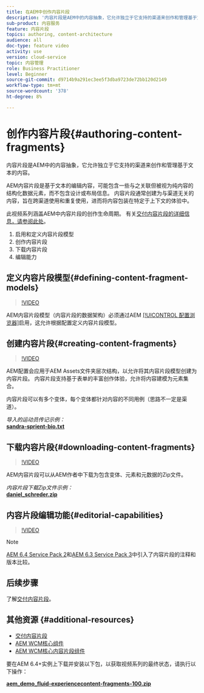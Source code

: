 ```yaml
---
title: 在AEM中创作内容片段
description: '内容片段是AEM中的内容抽象，它允许独立于它支持的渠道来创作和管理基于文本的内容。 '
sub-product: 内容服务
feature: 内容片段
topics: authoring, content-architecture
audience: all
doc-type: feature video
activity: use
version: cloud-service
topic: 内容管理
role: Business Practitioner
level: Beginner
source-git-commit: d9714b9a291ec3ee5f3dba9723de72bb120d2149
workflow-type: tm+mt
source-wordcount: '378'
ht-degree: 8%

---
```



# 创作内容片段{#authoring-content-fragments}

内容片段是AEM中的内容抽象，它允许独立于它支持的渠道来创作和管理基于文本的内容。

AEM内容片段是基于文本的编辑内容，可能包含一些与之关联但被视为纯内容的结构化数据元素，而不包含设计或布局信息。 内容片段通常创建为与渠道无关的内容，旨在跨渠道使用和重复使用，进而将内容包装在特定于上下文的体验中。

此视频系列涵盖AEM中内容片段的创作生命周期。 有关[交付内容片段的详细信息，请参阅此处](content-fragments-delivery-feature-video-use.md)。

1. 启用和定义内容片段模型
2. 创作内容片段
3. 下载内容片段
4. 编辑能力

## 定义内容片段模型{#defining-content-fragment-models}

>[!VIDEO](https://video.tv.adobe.com/v/22452/?quality=12&learn=on)

AEM内容片段模型（内容片段的数据架构）必须通过AEM [[!UICONTROL 配置浏览器]](https://docs.adobe.com/content/help/en/experience-manager-cloud-service/implementing/developing/configurations.html)启用，这允许根据配置定义内容片段模型。

## 创建内容片段{#creating-content-fragments}

>[!VIDEO](https://video.tv.adobe.com/v/22451/?quality=12&learn=on)

AEM配置会应用于AEM Assets文件夹层次结构，以允许将其内容片段模型创建为内容片段。 内容片段支持基于表单的丰富创作体验，允许将内容建模为元素集合。

内容片段可以有多个变体，每个变体都针对内容的不同用例（思路不一定是渠道）。

*导入的运动员传记示例：*\
**[sandra-sprient-bio.txt](assets/sandra-sprient-bio.txt)**

## 下载内容片段{#downloading-content-fragments}

>[!VIDEO](https://video.tv.adobe.com/v/22450/?quality=12&learn=on)

AEM内容片段可以从AEM作者中下载为包含变体、元素和元数据的Zip文件。

*内容片段下载Zip文件示例：*\
**[daniel_schreder.zip](assets/daniel_schreder.zip)**

## 内容片段编辑功能{#editorial-capabilities}

>[!VIDEO](https://video.tv.adobe.com/v/25891/?quality=12&learn=on)

>[!NOTE]
>
> [AEM 6.4 Service Pack 2](https://helpx.adobe.com/cn/experience-manager/aem-releases-updates.html)和[AEM 6.3 Service Pack 3](https://helpx.adobe.com/cn/experience-manager/6-3/release-notes/sp3-release-notes.html)中引入了内容片段的注释和版本比较。

## 后续步骤

了解[交付内容片段](content-fragments-delivery-feature-video-use.md)。

## 其他资源 {#additional-resources}

* [交付内容片段](content-fragments-delivery-feature-video-use.md)
* [AEM WCM核心组件](https://docs.adobe.com/content/help/zh-Hans/experience-manager-core-components/using/introduction.html)
* [AEM WCM核心内容片段组件](https://docs.adobe.com/content/help/zh-Hans/experience-manager-core-components/using/components/content-fragment-component.html)

要在AEM 6.4+实例上下载并安装以下包，以获取视频系列的最终状态，请执行以下操作：

**[aem_demo_fluid-experiencecontent-fragments-100.zip](assets/aem_demo_fluid-experiencescontent-fragments-100.zip)**
